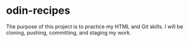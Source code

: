 # odin-recipes
The purpose of this project is to practice my HTML and Git skills. I will be cloning, pushing, committing, and staging my work. 
